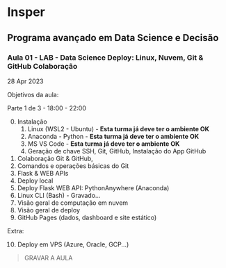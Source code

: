 # Insper

## Programa avançado em Data Science e Decisão

### Aula 01 - LAB - Data Science Deploy: Linux, Nuvem, Git & GitHub Colaboração

28 Apr 2023

Objetivos da aula:

Parte 1 de 3 - 18:00 - 22:00

0. Instalação
    1. Linux (WSL2 - Ubuntu) - **Esta turma já deve ter o ambiente OK**
    2. Anaconda - Python - **Esta turma já deve ter o ambiente OK**
    3. MS VS Code - **Esta turma já deve ter o ambiente OK**
    4. Geração de chave SSH, Git, GitHub, Instalação do App GitHub
1. Colaboração Git & GitHub, 
2. Comandos e operações básicas do Git
3. Flask & WEB APIs
4. Deploy local
5. Deploy Flask WEB API: PythonAnywhere (Anaconda)
6. Linux CLI (Bash) - Gravado...
7. Visão geral de computação em nuvem
8. Visão geral de deploy
9. GitHub Pages (dados, dashboard e site estático)

Extra:

10. Deploy em VPS (Azure, Oracle, GCP...)
     
> GRAVAR A AULA
